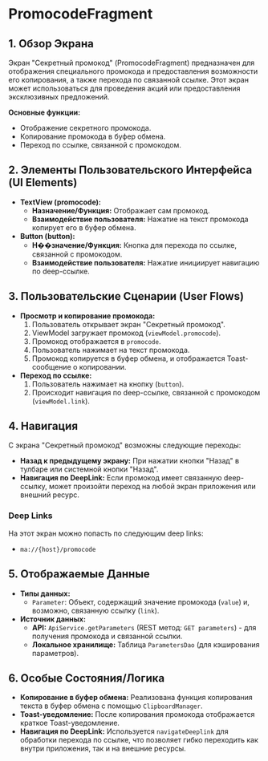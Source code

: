 # PromocodeFragment

## 1. Обзор Экрана

Экран "Секретный промокод" (PromocodeFragment) предназначен для отображения специального промокода и предоставления возможности его копирования, а также перехода по связанной ссылке. Этот экран может использоваться для проведения акций или предоставления эксклюзивных предложений.

**Основные функции:**
*   Отображение секретного промокода.
*   Копирование промокода в буфер обмена.
*   Переход по ссылке, связанной с промокодом.

## 2. Элементы Пользовательского Интерфейса (UI Elements)

*   **TextView (promocode):**
    *   **Назначение/Функция:** Отображает сам промокод.
    *   **Взаимодействие пользователя:** Нажатие на текст промокода копирует его в буфер обмена.
*   **Button (button):**
    *   **Н��значение/Функция:** Кнопка для перехода по ссылке, связанной с промокодом.
    *   **Взаимодействие пользователя:** Нажатие инициирует навигацию по deep-ссылке.

## 3. Пользовательские Сценарии (User Flows)

*   **Просмотр и копирование промокода:**
    1.  Пользователь открывает экран "Секретный промокод".
    2.  ViewModel загружает промокод (`viewModel.promocode`).
    3.  Промокод отображается в `promocode`.
    4.  Пользователь нажимает на текст промокода.
    5.  Промокод копируется в буфер обмена, и отображается Toast-сообщение о копировании.
*   **Переход по ссылке:**
    1.  Пользователь нажимает на кнопку (`button`).
    2.  Происходит навигация по deep-ссылке, связанной с промокодом (`viewModel.link`).

## 4. Навигация

С экрана "Секретный промокод" возможны следующие переходы:

*   **Назад к предыдущему экрану:** При нажатии кнопки "Назад" в тулбаре или системной кнопки "Назад".
*   **Навигация по DeepLink:** Если промокод имеет связанную deep-ссылку, может произойти переход на любой экран приложения или внешний ресурс.

### Deep Links

На этот экран можно попасть по следующим deep links:

*   `ma://{host}/promocode`

## 5. Отображаемые Данные

*   **Типы данных:**
    *   `Parameter`: Объект, содержащий значение промокода (`value`) и, возможно, связанную ссылку (`link`).
*   **Источник данных:**
    *   **API:** `ApiService.getParameters` (REST метод: `GET parameters`) - для получения промокода и связанной ссылки.
    *   **Локальное хранилище:** Таблица `ParametersDao` (для кэширования параметров).

## 6. Особые Состояния/Логика

*   **Копирование в буфер обмена:** Реализована функция копирования текста в буфер обмена с помощью `ClipboardManager`.
*   **Toast-уведомление:** После копирования промокода отображается краткое Toast-уведомление.
*   **Навигация по DeepLink:** Используется `navigateDeeplink` для обработки перехода по ссылке, что позволяет гибко переходить как внутри приложения, так и на внешние ресурсы.